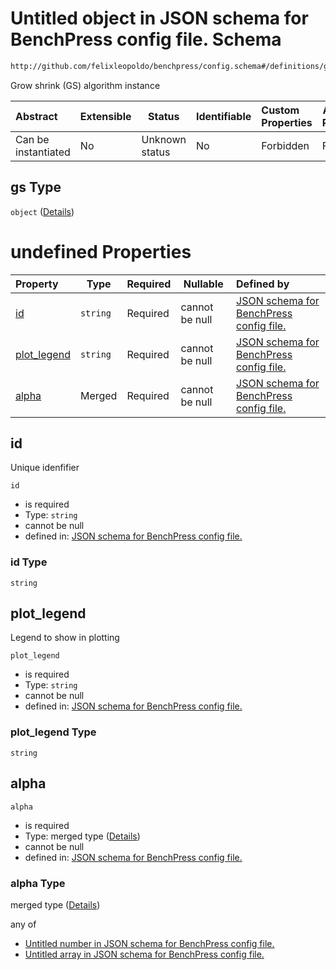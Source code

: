 # Untitled object in JSON schema for BenchPress config file. Schema

```txt
http://github.com/felixleopoldo/benchpress/config.schema#/definitions/gs
```

Grow shrink (GS) algorithm instance


| Abstract            | Extensible | Status         | Identifiable | Custom Properties | Additional Properties | Access Restrictions | Defined In                                                               |
| :------------------ | ---------- | -------------- | ------------ | :---------------- | --------------------- | ------------------- | ------------------------------------------------------------------------ |
| Can be instantiated | No         | Unknown status | No           | Forbidden         | Forbidden             | none                | [config.schema.json\*](../out/config.schema.json "open original schema") |

## gs Type

`object` ([Details](config-definitions-gs.md))

# undefined Properties

| Property                    | Type     | Required | Nullable       | Defined by                                                                                                                                                                                        |
| :-------------------------- | -------- | -------- | -------------- | :------------------------------------------------------------------------------------------------------------------------------------------------------------------------------------------------ |
| [id](#id)                   | `string` | Required | cannot be null | [JSON schema for BenchPress config file.](config-definitions-gs-properties-id.md "http&#x3A;//github.com/felixleopoldo/benchpress/config.schema#/definitions/gs/properties/id")                   |
| [plot_legend](#plot_legend) | `string` | Required | cannot be null | [JSON schema for BenchPress config file.](config-definitions-gs-properties-plot_legend.md "http&#x3A;//github.com/felixleopoldo/benchpress/config.schema#/definitions/gs/properties/plot_legend") |
| [alpha](#alpha)             | Merged   | Required | cannot be null | [JSON schema for BenchPress config file.](config-definitions-flexprob.md "http&#x3A;//github.com/felixleopoldo/benchpress/config.schema#/definitions/gs/properties/alpha")                        |

## id

Unique idenfifier


`id`

-   is required
-   Type: `string`
-   cannot be null
-   defined in: [JSON schema for BenchPress config file.](config-definitions-gs-properties-id.md "http&#x3A;//github.com/felixleopoldo/benchpress/config.schema#/definitions/gs/properties/id")

### id Type

`string`

## plot_legend

Legend to show in plotting


`plot_legend`

-   is required
-   Type: `string`
-   cannot be null
-   defined in: [JSON schema for BenchPress config file.](config-definitions-gs-properties-plot_legend.md "http&#x3A;//github.com/felixleopoldo/benchpress/config.schema#/definitions/gs/properties/plot_legend")

### plot_legend Type

`string`

## alpha




`alpha`

-   is required
-   Type: merged type ([Details](config-definitions-flexprob.md))
-   cannot be null
-   defined in: [JSON schema for BenchPress config file.](config-definitions-flexprob.md "http&#x3A;//github.com/felixleopoldo/benchpress/config.schema#/definitions/gs/properties/alpha")

### alpha Type

merged type ([Details](config-definitions-flexprob.md))

any of

-   [Untitled number in JSON schema for BenchPress config file.](config-definitions-prob.md "check type definition")
-   [Untitled array in JSON schema for BenchPress config file.](config-definitions-flexprob-anyof-1.md "check type definition")
